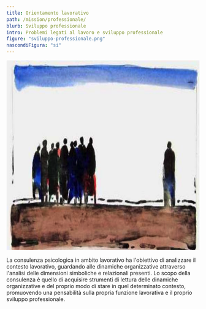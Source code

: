 ```yaml
---
title: Orientamento lavorativo
path: /mission/professionale/
blurb: Sviluppo professionale
intro: Problemi legati al lavoro e sviluppo professionale
figure: "sviluppo-professionale.png"
nascondiFigura: "si"
---
```

![alt text](lavoro.png)

La consulenza psicologica in ambito lavorativo ha l'obiettivo di analizzare il contesto lavorativo, guardando alle dinamiche organizzative attraverso l'analisi delle dimensioni simboliche e relazionali presenti.
Lo scopo della consulenza è quello di acquisire strumenti di lettura delle dinamiche organizzative e del proprio modo di stare in quel determinato contesto, promuovendo una pensabilità sulla propria funzione lavorativa e il proprio sviluppo professionale.
